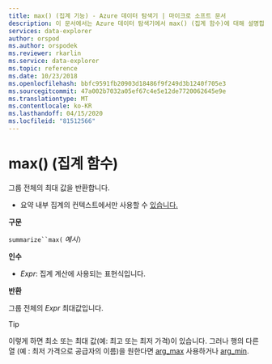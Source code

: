 ```yaml
---
title: max() (집계 기능) - Azure 데이터 탐색기 | 마이크로 소프트 문서
description: 이 문서에서는 Azure 데이터 탐색기에서 max() (집계 함수)에 대해 설명합니다.
services: data-explorer
author: orspod
ms.author: orspodek
ms.reviewer: rkarlin
ms.service: data-explorer
ms.topic: reference
ms.date: 10/23/2018
ms.openlocfilehash: bbfc9591fb20903d18486f9f249d3b1240f705e3
ms.sourcegitcommit: 47a002b7032a05ef67c4e5e12de7720062645e9e
ms.translationtype: MT
ms.contentlocale: ko-KR
ms.lasthandoff: 04/15/2020
ms.locfileid: "81512566"
---
```

# <a name="max-aggregation-function"></a>max() (집계 함수)

그룹 전체의 최대 값을 반환합니다. 

* 요약 내부 집계의 컨텍스트에서만 사용할 수 [있습니다.](summarizeoperator.md)

**구문**

`summarize``max(` *예시*`)`

**인수**

* *Expr*: 집계 계산에 사용되는 표현식입니다. 

**반환**

그룹 전체의 *Expr* 최대값입니다.
 
> [!TIP]
> 이렇게 하면 최소 또는 최대 값(예: 최고 또는 최저 가격)이 있습니다.
> 그러나 행의 다른 열 (예 : 최저 가격으로 공급자의 이름)을 원한다면 [arg_max](arg-max-aggfunction.md) 사용하거나 [arg_min](arg-min-aggfunction.md).